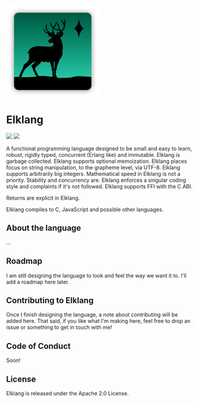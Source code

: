 <img src="Graphical Assets/logo.png" height=250px>

# Elklang

<img src="https://img.shields.io/badge/release-v0.0.0-lightgray.svg"> <img src="https://img.shields.io/badge/license-_Apache_2.0-green">

A functional programming language designed to be small and easy to learn, robust, rigidly typed, concurrent (Erlang like) and immutable. Elklang is garbage collected. Elklang supports optional memoization. Elklang places focus on string manipulation, to the grapheme level, via UTF-8. Elklang supports arbitrarily big integers. Mathematical speed in Elklang is not a priority. Stability and concurrency are. Elklang enforces a singular coding style and complaints if it's not followed. Elklang supports FFI with the C ABI.

Returns are explicit in Elklang.

Elklang compiles to C, JavaScript and possible other languages.

## About the language

...

## Roadmap

I am still designing the language to look and feel the way we want it to. I'll add a roadmap here later.

## Contributing to Elklang

Once I finish designing the language, a note about contributing will be added here.
That said, if you like what I'm making here, feel free to drop an issue or something to get in touch with me!

## Code of Conduct

Soon!

## License

Elklang is released under the Apache 2.0 License.
